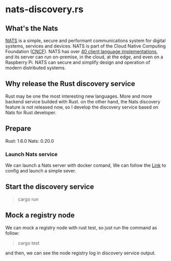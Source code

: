 # nats-discovery.rs

## What's the Nats

[NATS](https://nats.io) is a simple, secure and performant communications system for digital systems, services and devices. NATS is part of the Cloud Native Computing Foundation ([CNCF](https://cncf.io)). NATS has over [40 client language implementations](https://nats.io/download/), and its server can run on-premise, in the cloud, at the edge, and even on a Raspberry Pi. NATS can secure and simplify design and operation of modern distributed systems.

## Why release the Rust discovery service

Rust may be one the most interesting new languages. More and more backend service builded with Rust. on the other hand, the Nats discovery feature is not released now, so I develop the discovery service based on Nats for Rust developer.

## Prepare

Rust: 1.6.0
Nats: 0.20.0

### Launch Nats service

We can launch a Nats server with docker comand, We can follow the [Link](https://docs.nats.io/running-a-nats-service/nats_docker) to config and launch a simple sever.

## Start the discovery service

> cargo run

## Mock a registry node

We can mock a registry node with rust test, so just run the command as follow:

> cargo test

and then, we can see the node registry log in discovery service output.

